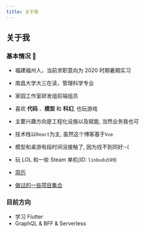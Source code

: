 ```yaml
---
title: 关于我
---
```


## 关于我

### 基本情况 🤖

- 福建福州人，当前求职意向为 2020 时期暑期实习
- 南昌大学大三在读，管理科学专业
- 家园工作室研发组前端组员
- 喜欢 **代码** 、**模型** 和 **科幻**, 也玩游戏
- 主要兴趣方向是工程化设施以及赋能, 当然业务我也可

- 技术栈以`React`为主, 虽然这个博客基于`Vue`
- 模型和桌游有段时间没接触了, 因为找不到同好:-(
- 玩 LOL 和一些 Steam 单机(ID: `linbudu599`)

- [简历](https://resume.linbudu.top)
- [做过的一些项目集合](https://github.com/linbudu599/Collections)

### 目前方向

- 学习 Flutter
- GraphQL & BFF & Serverless
